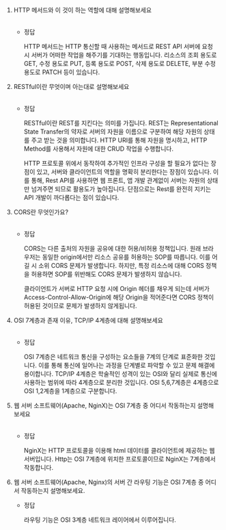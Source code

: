 1. HTTP 메서드와 이 것이 하는 역할에 대해 설명해보세요  
    <br>

    - 정답
        
        HTTP 메서드는 HTTP 통신할 때 사용하는 메서드로 REST API 서버에 요청 시 서버가 어떠한 작업을 해주기를 기대하는 행동입니다. 리소스의 조회 용도로 GET, 수정 용도로 PUT, 등록 용도로 POST, 삭제 용도로 DELETE, 부분 수정 용도로 PATCH 등이 있습니다.
    
        
2. RESTful이란 무엇이며 아는대로 설명해보세요  
    <br>

    - 정답
        
        RESTful이란 REST를 지킨다는 의미를 가집니다. REST는 Representational State Transfer의 약자로 서버의 자원을 이름으로 구분하여 해당 자원의 상태를 주고 받는 것을 의미합니다. HTTP URI를 통해 자원을 명시하고, HTTP Method를 사용해서 자원에 대한 CRUD 작업을 수행합니다. 
        
        HTTP 프로토콜 위에서 동작하여 추가적인 인프라 구성을 할 필요가 없다는 장점이 있고, 서버와 클라이언트의 역할을 명확히 분리한다는 장점이 있습니다. 이를 통해, Rest API를 사용하면 웹 프론트, 앱 개발 관계없이 서버는 자원의 상태만 넘겨주면 되므로 활용도가 높아집니다. 단점으로는 Rest를 완전히 지키는 API 개발이 까다롭다는 점이 있습니다.
        
3. CORS란 무엇인가요?  
    <br>

    - 정답
        
        CORS는 다른 출처의 자원을 공유에 대한 허용/비허용 정책입니다. 원래 브라우저는 동일한 origin에서만 리소스 공유를 허용하는 SOP를 따릅니다. 이를 어길 시 소위 CORS 문제가 발생합니다. 하지만, 특정 리소스에 대해 CORS 정책을 허용하면 SOP를 위반해도 CORS 문제가 발생하지 않습니다. 
        
        클라이언트가 서버로 HTTP 요청 시에 Origin 헤더를 채우게 되는데 서버가 Access-Control-Allow-Origin에 해당 Origin을 적어준다면 CORS 정책이 허용된 것이므로 문제가 발생하지 않게됩니다.
        
4. OSI 7계층과 존재 이유, TCP/IP 4계층에 대해 설명해보세요  
    <br>

    - 정답  
        
        OSI 7계층은 네트워크 통신을 구성하는 요소들을 7계의 단계로 표준화한 것입니다. 이를 통해 통신에 일어나는 과정을 단계별로 파악할 수 있고 문제 해결에 용이합니다. TCP/IP 4계층은 학술적인 성격이 있는 OSI와 달리 실제로 통신에 사용하는 범위에 따라 4계층으로 분리한 것입니다. OSI 5,6,7계층은 4계층으로 OSI 1,2계층을 1계층으로 구분합니다.  
        
5. 웹 서버 소프트웨어(Apache, NginX)는 OSI 7계층 중 어디서 작동하는지 설명해보세요  
    <br>

    - 정답
        
        NginX는 HTTP 프로토콜을 이용해 html 데이터를 클라이언트에 제공하는 웹 서버입니다. Http는 OSI 7계층에 위치한 프로토콜이므로 NginX는 7계층에서 작동합니다.  

        
5. 웹 서버 소프트웨어(Apache, Nginx)의 서버 간 라우팅 기능은 OSI 7계층 중 어디서 작동하는지 설명해보세요.
    <br>
    
    - 정답
        
        라우팅 기능은 OSI 3계층 네트워크 레이어에서 이루어집니다.